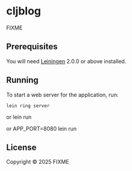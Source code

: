 # cljblog

FIXME

## Prerequisites

You will need [Leiningen][] 2.0.0 or above installed.

[leiningen]: https://github.com/technomancy/leiningen

## Running

To start a web server for the application, run:

    lein ring server

or
    lein run

or 
    APP_PORT=8080 lein run

## License

Copyright © 2025 FIXME
